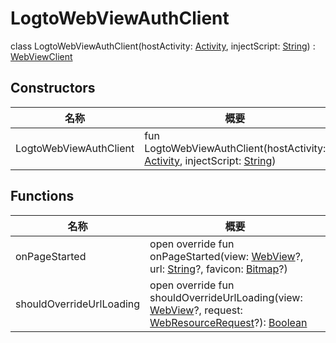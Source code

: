 # LogtoWebViewAuthClient

class LogtoWebViewAuthClient(hostActivity: [Activity](https://developer.android.com/reference/kotlin/android/app/Activity.html), injectScript: [String](https://kotlinlang.org/api/latest/jvm/stdlib/kotlin/-string/index.html)) : [WebViewClient](https://developer.android.com/reference/kotlin/android/webkit/WebViewClient.html)

## Constructors

| 名称                   | 概要                                                                                                                                                                                                                           |
| ---------------------- | ------------------------------------------------------------------------------------------------------------------------------------------------------------------------------------------------------------------------------ |
| LogtoWebViewAuthClient | fun LogtoWebViewAuthClient(hostActivity: [Activity](https://developer.android.com/reference/kotlin/android/app/Activity.html), injectScript: [String](https://kotlinlang.org/api/latest/jvm/stdlib/kotlin/-string/index.html)) |

## Functions

| 名称                     | 概要                                                                                                                                                                                                                                                                                                                                                |
| ------------------------ | --------------------------------------------------------------------------------------------------------------------------------------------------------------------------------------------------------------------------------------------------------------------------------------------------------------------------------------------------- |
| onPageStarted            | open override fun onPageStarted(view: [WebView](https://developer.android.com/reference/kotlin/android/webkit/WebView.html)?, url: [String](https://kotlinlang.org/api/latest/jvm/stdlib/kotlin/-string/index.html)?, favicon: [Bitmap](https://developer.android.com/reference/kotlin/android/graphics/Bitmap.html)?)                              |
| shouldOverrideUrlLoading | open override fun shouldOverrideUrlLoading(view: [WebView](https://developer.android.com/reference/kotlin/android/webkit/WebView.html)?, request: [WebResourceRequest](https://developer.android.com/reference/kotlin/android/webkit/WebResourceRequest.html)?): [Boolean](https://kotlinlang.org/api/latest/jvm/stdlib/kotlin/-boolean/index.html) |
